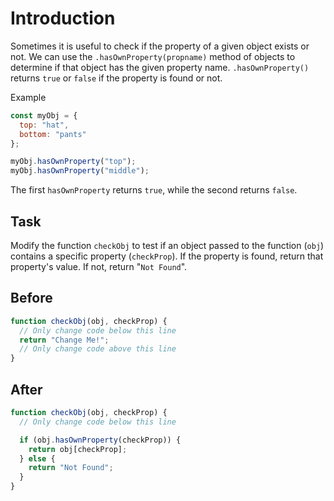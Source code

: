 # Introduction

Sometimes it is useful to check if the property of a given object exists or not. We can use the `.hasOwnProperty(propname)` method of objects to determine if that object has the given property name. `.hasOwnProperty()` returns `true` or `false` if the property is found or not.

Example

```javascript
const myObj = {
  top: "hat",
  bottom: "pants"
};

myObj.hasOwnProperty("top");
myObj.hasOwnProperty("middle");
```

The first `hasOwnProperty` returns `true`, while the second returns `false`.

## Task 
Modify the function `checkObj` to test if an object passed to the function (`obj`) contains a specific property (`checkProp`). If the property is found, return that property's value. If not, return "`Not Found`".

## Before

```javascript
function checkObj(obj, checkProp) {
  // Only change code below this line
  return "Change Me!";
  // Only change code above this line
}
```

## After

```javascript
function checkObj(obj, checkProp) {
  // Only change code below this line

  if (obj.hasOwnProperty(checkProp)) {
    return obj[checkProp];
  } else {
    return "Not Found";
  }
}
```
